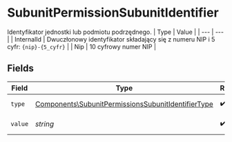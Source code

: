 # SubunitPermissionSubunitIdentifier

Identyfikator jednostki lub podmiotu podrzędnego.
| Type | Value |
| --- | --- |
| InternalId | Dwuczłonowy identyfikator składający się z numeru NIP i 5 cyfr: `{nip}-{5_cyfr}` |
| Nip | 10 cyfrowy numer NIP |


## Fields

| Field                                                                                                                    | Type                                                                                                                     | Required                                                                                                                 | Description                                                                                                              |
| ------------------------------------------------------------------------------------------------------------------------ | ------------------------------------------------------------------------------------------------------------------------ | ------------------------------------------------------------------------------------------------------------------------ | ------------------------------------------------------------------------------------------------------------------------ |
| `type`                                                                                                                   | [Components\SubunitPermissionsSubunitIdentifierType](../../Models/Components/SubunitPermissionsSubunitIdentifierType.md) | :heavy_check_mark:                                                                                                       | Typ identyfikatora.                                                                                                      |
| `value`                                                                                                                  | *string*                                                                                                                 | :heavy_check_mark:                                                                                                       | Wartość identyfikatora.                                                                                                  |